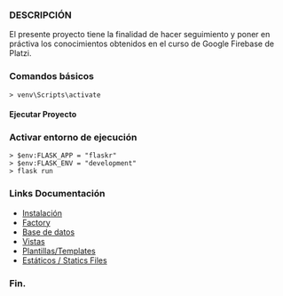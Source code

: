 ### DESCRIPCIÓN
El presente proyecto tiene la finalidad de hacer seguimiento y poner en práctiva los conocimientos obtenidos en el curso de Google Firebase de Platzi.

### Comandos básicos

`> venv\Scripts\activate`

#### Ejecutar Proyecto

### Activar entorno de ejecución

    > $env:FLASK_APP = "flaskr"
    > $env:FLASK_ENV = "development"
    > flask run

### Links Documentación
- [Instalación](https://flask.palletsprojects.com/en/2.0.x/installation/ "Instalación")
- [Factory](https://flask.palletsprojects.com/en/2.0.x/tutorial/factory/ "Factory")
- [Base de datos](https://flask.palletsprojects.com/en/2.0.x/tutorial/database/ "Base de datos")
- [Vistas](https://flask.palletsprojects.com/en/2.0.x/tutorial/views/ "Vistas")
- [Plantillas/Templates](https://flask.palletsprojects.com/en/2.0.x/tutorial/templates/ "Plantillas/Templates")
- [Estáticos / Statics Files](https://flask.palletsprojects.com/en/2.0.x/tutorial/static/ "Estáticos / Statics Files")

### Fin.
